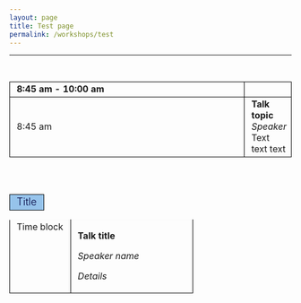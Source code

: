 ```yaml
---
layout: page
title: Test page
permalink: /workshops/test
---
```


---


<br />

<table class="table gmisc_table">
  <tbody>
    <tr>
      <td style="padding-left:.75em;padding-right:.75em;width:90%; border-left:1px solid #000;border-top:1px solid #000;border-bottom:1px solid #000;border-right:1px solid #000;text-align:left; vertical-align:middle">
        <b>8:45 am - 10:00 am</b>
      </td>
      <td style="padding-left:.75em;width:10%; border-left:1px solid #000;border-top:1px solid #000;border-bottom:1px solid #000;border-right:1px solid #000;text-align:left; vertical-align:top">
      </td>
      </tr>
    <tr>
      <td style="padding-left:.75em;padding-right:.75em;width:33%; border-left:1px solid #000;border-top:1px solid #000;border-bottom:1px solid #000;border-right:1px solid #000;text-align:left; vertical-align:middle">
      8:45 am
      </td>
      <td style="padding-left:.75em;width:66%; border-left:1px solid #000;border-top:1px solid #000;border-bottom:1px solid #000;border-right:1px solid #000;text-align:left; vertical-align:top">
        <b>Talk topic</b>
        <i>Speaker</i>
          Text text text
      </td>
      </tr>
    </tbody>
</table>




<br />
<br />


<table class="table gmisc_table">
  <tbody>
<!-- FIRST ROW: TITLE --> 
    <tr style="border-top:1px solid grey">
      <td style="padding-left:.75em;padding-right:.75em;width:100%; border-left:1px solid #000;border-top:1px solid #000;border-bottom:1px solid #000;border-right:1px solid #000;text-align:left; vertical-align:top; background-color:#96C3EB">
        <div style="text-align:center;font-size:large;font-weight:300;color:#00003f">
          Title
        </div>
      </td>
    </tr>
<!-- FOURTH ROW: Description --> 
    </tbody>
</table>

<table class="table gmisc_table">
  <tbody>
<!-- FOURTH ROW: Description --> 
      <tr>
          <td style="padding-left:.75em;padding-right:.75em;width:33%; border-left:1px solid #000;border-top:1px solid #FAFAFA;border-bottom:1px solid #000;border-right:1px solid #000;text-align:left; vertical-align:top">
            Time block
          </td>
          <td style="padding-left:.75em;padding-right:.75em;width:66%; border-left:1px solid #000;border-top:1px solid #FAFAFA;border-bottom:1px solid #000;border-right:1px solid #000;text-align:left; vertical-align:top">
            <p><b>Talk title</b></p>
            <p><i>Speaker name<i/></p>
            <p>Details</p>
          </td>
     </tr>
    </tbody>
</table>

